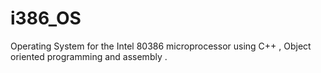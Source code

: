 # i386_OS
Operating System for the Intel 80386 microprocessor using C++ , Object oriented programming and assembly .
